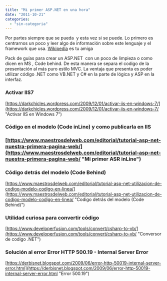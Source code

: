 ```yaml
---
title: "Mi primer ASP.NET en una hora"
date: "2011-10-21"
categories: 
  - "sin-categoria"
---
```


Por partes siempre que se pueda  y esta vez si se puede. Lo primero es centrarnos un poco y leer algo de información sobre este lenguaje y el framework que usa. [Wikipedia](https://secure.wikimedia.org/wikipedia/es/wiki/ASP.NET) es tu amiga

Pack de guías para crear un ASP.NET  con un poco de limpieza o como dicen en MS , Code behind. De esta manera se separa el codigo de la presentación al más puro estilo MVC. La ventaja que presenta es poder utilizar código .NET como VB.NET y C# en la parte de lógica y ASP en la interfaz.

### Activar IIS7

[https://darkchicles.wordpress.com/2009/12/01/activar-iis-en-windows-7/](https://darkchicles.wordpress.com/2009/12/01/activar-iis-en-windows-7/ "Activar IIS en Windows 7")

### Código en el modelo (Code inLine) y como publicarla en IIS

### [https://www.maestrosdelweb.com/editorial/tutorial-asp-net-nuestra-primera-pagina-web/](https://www.maestrosdelweb.com/editorial/tutorial-asp-net-nuestra-primera-pagina-web/ "Mi primer ASR inLine")

### Código detrás del modelo (Code Behind)

[https://www.maestrosdelweb.com/editorial/tutorial-asp-net-utilizacion-de-codigo-modelo-codigo-en-linea/](https://www.maestrosdelweb.com/editorial/tutorial-asp-net-utilizacion-de-codigo-modelo-codigo-en-linea/ "Codigo detrás del modelo (Code Behind)")

### Utilidad curiosa para convertir código

[https://www.developerfusion.com/tools/convert/csharp-to-vb/](https://www.developerfusion.com/tools/convert/csharp-to-vb/ "Conversor de codigo .NET")

### Solución al error Error HTTP 500.19 - Internal Server Error

[https://derbisnet.blogspot.com/2009/06/error-http-50019-internal-server-error.html](https://derbisnet.blogspot.com/2009/06/error-http-50019-internal-server-error.html "Error 500.19")
